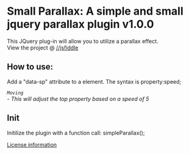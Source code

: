 Small Parallax: A simple and small jquery parallax plugin v1.0.0
====

This JQuery plug-in will allow you to utilize a parallax effect.<br />
View the project @ <a target="_blank" title="View project" href="http://jsfiddle.net/ilovetoast/ARcgb/show/">//jsfiddle</a>

<h2>How to use:</h2>
<p>Add a "data-sp" attribute to a element. The syntax is property:speed;<em><code><div data-sp="top:5;">Moving</div></code> - This will adjust the top property based on a speed of 5</em></p>

<h2>Init</h2>
<p>Initilize the plugin with a function call: simpleParallax();</p>


<a target="_blank" href="http://steeleimage.com/1icense/" >License information</a>


